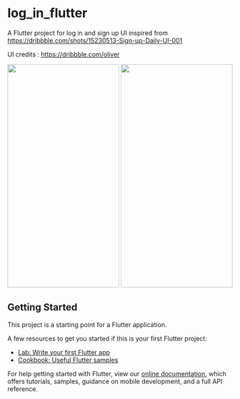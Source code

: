 # log_in_flutter

A Flutter project for log in and sign up UI inspired from https://dribbble.com/shots/15230513-Sign-up-Daily-UI-001

UI credits : https://dribbble.com/oliver

<img src="https://drive.google.com/file/d/1sPlOAanBXU_caJc1WWPo0uqcUGMU5uUa/view?usp=sharing" height="500" width="250" >
<img src="https://drive.google.com/file/d/1ogxlYqs3X5_nHukMGhC_jfiDnDdi7CjJ/view?usp=sharing" height="500" width="250" >

## Getting Started

This project is a starting point for a Flutter application.

A few resources to get you started if this is your first Flutter project:

- [Lab: Write your first Flutter app](https://flutter.dev/docs/get-started/codelab)
- [Cookbook: Useful Flutter samples](https://flutter.dev/docs/cookbook)

For help getting started with Flutter, view our
[online documentation](https://flutter.dev/docs), which offers tutorials,
samples, guidance on mobile development, and a full API reference.
